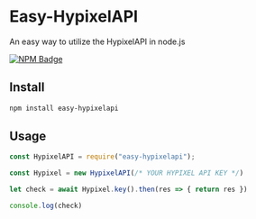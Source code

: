 # Easy-HypixelAPI
An easy way to utilize the HypixelAPI in node.js

[![NPM Badge](https://nodei.co/npm/easy-hypixelapi.png)](https://npmjs.com/package/easy-hypixelapi)

## Install

```sh
npm install easy-hypixelapi
```

## Usage

```js
const HypixelAPI = require("easy-hypixelapi");

const Hypixel = new HypixelAPI(/* YOUR HYPIXEL API KEY */)

let check = await Hypixel.key().then(res => { return res })

console.log(check)

```